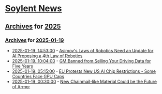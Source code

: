 # [Soylent News](../../../README.md)

## [Archives](../../index.md) for [2025](../index.md)

### [Archives](../../index.md) for [2025-01-19](index.md)

* [2025-01-19, 14:53:00](https://soylentnews.org/article.pl?sid=25/01/18/0037202&from=rss) - [Asimov's Laws of Robotics Need an Update for AI  Proposing a 4th Law of Robotics](https://soylentnews.org/article.pl?sid=25/01/18/0037202&from=rss)
* [2025-01-19, 10:04:00](https://soylentnews.org/article.pl?sid=25/01/18/0031237&from=rss) - [GM Banned from Selling Your Driving Data for Five Years](https://soylentnews.org/article.pl?sid=25/01/18/0031237&from=rss)
* [2025-01-19, 05:15:00](https://soylentnews.org/article.pl?sid=25/01/17/2154238&from=rss) - [EU Protests New US AI Chip Restrictions - Some Countries Face GPU Caps](https://soylentnews.org/article.pl?sid=25/01/17/2154238&from=rss)
* [2025-01-19, 00:30:00](https://soylentnews.org/article.pl?sid=25/01/17/2142239&from=rss) - [New Chainmail-like Material Could be the Future of Armor](https://soylentnews.org/article.pl?sid=25/01/17/2142239&from=rss)
